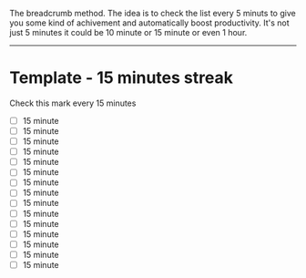 The breadcrumb method. The idea is to check the list every 5 minuts to give you some kind of achivement and automatically boost productivity. It's not just 5 minutes it could be 10 minute or 15 minute or even 1 hour.

---
# Template - 15 minutes streak
Check this mark every 15 minutes

- [ ] 15 minute
- [ ] 15 minute
- [ ] 15 minute
- [ ] 15 minute
- [ ] 15 minute
- [ ] 15 minute
- [ ] 15 minute
- [ ] 15 minute
- [ ] 15 minute
- [ ] 15 minute
- [ ] 15 minute
- [ ] 15 minute
- [ ] 15 minute
- [ ] 15 minute
- [ ] 15 minute
